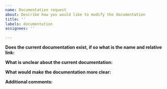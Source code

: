 ```yaml
---
name: Documentation request
about: Describe how you would like to modify the documentation
title: ''
labels: documentation
assignees: ''

---
```


**Does the current documentation exist, if so what is the name and relative link:**

**What is unclear about the current documentation:**

**What would make the documentation more clear:**

**Additional comments:**
